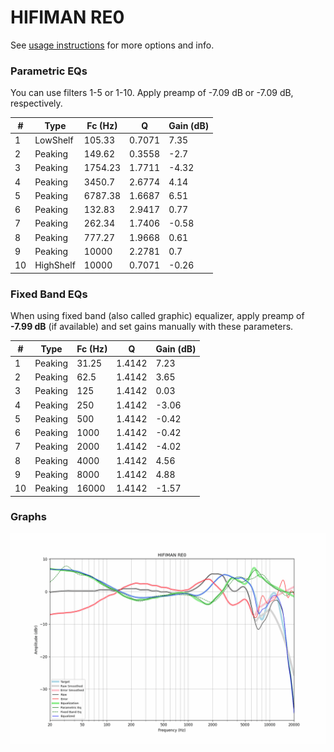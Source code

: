 # HIFIMAN RE0
See [usage instructions](https://github.com/jaakkopasanen/AutoEq#usage) for more options and info.

### Parametric EQs
You can use filters 1-5 or 1-10. Apply preamp of -7.09 dB or -7.09 dB, respectively.

|   # | Type      |   Fc (Hz) |      Q |   Gain (dB) |
|-----|-----------|-----------|--------|-------------|
|   1 | LowShelf  |    105.33 | 0.7071 |        7.35 |
|   2 | Peaking   |    149.62 | 0.3558 |       -2.7  |
|   3 | Peaking   |   1754.23 | 1.7711 |       -4.32 |
|   4 | Peaking   |   3450.7  | 2.6774 |        4.14 |
|   5 | Peaking   |   6787.38 | 1.6687 |        6.51 |
|   6 | Peaking   |    132.83 | 2.9417 |        0.77 |
|   7 | Peaking   |    262.34 | 1.7406 |       -0.58 |
|   8 | Peaking   |    777.27 | 1.9668 |        0.61 |
|   9 | Peaking   |  10000    | 2.2781 |        0.7  |
|  10 | HighShelf |  10000    | 0.7071 |       -0.26 |

### Fixed Band EQs
When using fixed band (also called graphic) equalizer, apply preamp of **-7.99 dB** (if available) and set gains manually with these parameters.

|   # | Type    |   Fc (Hz) |      Q |   Gain (dB) |
|-----|---------|-----------|--------|-------------|
|   1 | Peaking |     31.25 | 1.4142 |        7.23 |
|   2 | Peaking |     62.5  | 1.4142 |        3.65 |
|   3 | Peaking |    125    | 1.4142 |        0.03 |
|   4 | Peaking |    250    | 1.4142 |       -3.06 |
|   5 | Peaking |    500    | 1.4142 |       -0.42 |
|   6 | Peaking |   1000    | 1.4142 |       -0.42 |
|   7 | Peaking |   2000    | 1.4142 |       -4.02 |
|   8 | Peaking |   4000    | 1.4142 |        4.56 |
|   9 | Peaking |   8000    | 1.4142 |        4.88 |
|  10 | Peaking |  16000    | 1.4142 |       -1.57 |

### Graphs
![](./HIFIMAN%20RE0.png)

